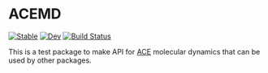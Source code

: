 # ACEMD

[![Stable](https://img.shields.io/badge/docs-stable-blue.svg)](https://ACEsuit.github.io/ACEMD.jl/stable/)
[![Dev](https://img.shields.io/badge/docs-dev-blue.svg)](https://ACEsuit.github.io/ACEMD.jl/dev/)
[![Build Status](https://github.com/ACEsuit/ACEMD.jl/actions/workflows/CI.yml/badge.svg?branch=main)](https://github.com/ACEsuit/ACEMD.jl/actions/workflows/CI.yml?query=branch%3Amain)

This is a test package to make API for [ACE](https://github.com/ACEsuit) molecular dynamics that can be used by other packages.
